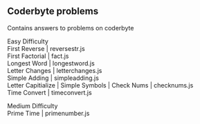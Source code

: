 ## Coderbyte problems
Contains answers to problems on coderbyte

Easy Difficulty</br>
First Reverse | reversestr.js</br>
First Factorial | fact.js</br>
Longest Word | longestword.js</br>
Letter Changes | letterchanges.js</br>
Simple Adding | simpleadding.js</br>
Letter Capitialize | 
Simple Symbols | 
Check Nums | checknums.js</br>
Time Convert | timeconvert.js</br>











Medium Difficulty</br>
Prime Time | primenumber.js</br>

